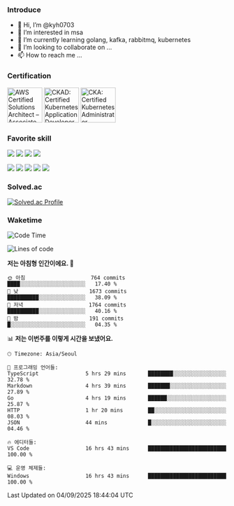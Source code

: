 ### Introduce

<!---
kyh0703/kyh0703 is a ✨ special ✨ repository because its `README.md` (this file) appears on your GitHub profile.
You can click the Preview link to take a look at your changes.
--->

- 👋 Hi, I’m @kyh0703
- 👀 I’m interested in msa
- 🌱 I’m currently learning golang, kafka, rabbitmq, kubernetes
- 💞️ I’m looking to collaborate on ...
- 📫 How to reach me ...

### Certification

<!--START_SECTION:badges-->
<a href="https://www.credly.com/badges/09892086-1381-46b2-bf2d-b67c96fef65f" title="AWS Certified Solutions Architect – Associate"><img src="https://images.credly.com/size/80x80/images/0e284c3f-5164-4b21-8660-0d84737941bc/image.png" alt="AWS Certified Solutions Architect – Associate" width="80" height="80"></a>
<a href="https://www.credly.com/badges/d01db81e-fc4f-489b-bd4f-3439d9fe33aa" title="CKAD: Certified Kubernetes Application Developer"><img src="https://images.credly.com/size/80x80/images/cc8adc83-1dc6-4d57-8e20-22171247e052/blob" alt="CKAD: Certified Kubernetes Application Developer" width="80" height="80"></a>
<a href="https://www.credly.com/badges/fdcd089e-c598-4c77-8383-73de53513b4b" title="CKA: Certified Kubernetes Administrator"><img src="https://images.credly.com/size/80x80/images/8b8ed108-e77d-4396-ac59-2504583b9d54/cka_from_cncfsite__281_29.png" alt="CKA: Certified Kubernetes Administrator" width="80" height="80"></a>
<!--END_SECTION:badges-->

### Favorite skill

<img src="https://img.shields.io/badge/C-000000?style=flat&logo=c&logoColor=A8B9CC" /> <img src="https://img.shields.io/badge/C++-000000?style=flat&logo=c%2B%2B&logoColor=00599C" /> <img src="https://img.shields.io/badge/Go-000000?style=flat&logo=go&logoColor=00ADD8" /> <img src="https://img.shields.io/badge/nodejs-000000?style=flat&logo=node.js&logoColor=A8B9CC" />

<img src="https://img.shields.io/badge/Docker-000000?style=flat&logo=docker&logoColor=2496ED"/> <img src="https://img.shields.io/badge/Kubernetes-000000?style=flat&logo=kubernetes&logoColor=326CE5"/> <img src="https://img.shields.io/badge/rancher-000000?style=flat&logo=rancher&logoColor=0075A8"/> <img src="https://img.shields.io/badge/harbor-000000?style=flat&logo=harbor&logoColor=60B932"/> <img src="https://img.shields.io/badge/ceph-000000?style=flat&logo=ceph&logoColor=EF5C55"/>

### Solved.ac

[![Solved.ac Profile](http://mazassumnida.wtf/api/generate_badge?boj=kyh0703)](https://solved.ac/kyh0703)

### Waketime

<!--START_SECTION:waka-->
![Code Time](http://img.shields.io/badge/Code%20Time-4%2C514%20hrs%207%20mins-blue)

![Lines of code](https://img.shields.io/badge/%EC%A0%80%EB%8A%94%20%EC%97%AC%ED%83%9C%EA%B9%8C%EC%A7%80%20-8.1%20million%20%EC%A4%84%EC%9D%98%20%EC%BD%94%EB%93%9C%EB%A5%BC%20%EC%9E%91%EC%84%B1%ED%96%88%EC%96%B4%EC%9A%94.-blue)

**저는 아침형 인간이에요. 🐤** 

```text
🌞 아침                     764 commits         ████░░░░░░░░░░░░░░░░░░░░░   17.40 % 
🌆 낮　                     1673 commits        ██████████░░░░░░░░░░░░░░░   38.09 % 
🌃 저녁                     1764 commits        ██████████░░░░░░░░░░░░░░░   40.16 % 
🌙 밤　                     191 commits         █░░░░░░░░░░░░░░░░░░░░░░░░   04.35 % 
```


📊 **저는 이번주를 이렇게 시간을 보냈어요.** 

```text
🕑︎ Timezone: Asia/Seoul

💬 프로그래밍 언어들: 
TypeScript               5 hrs 29 mins       ████████░░░░░░░░░░░░░░░░░   32.78 % 
Markdown                 4 hrs 39 mins       ███████░░░░░░░░░░░░░░░░░░   27.89 % 
Go                       4 hrs 19 mins       ██████░░░░░░░░░░░░░░░░░░░   25.87 % 
HTTP                     1 hr 20 mins        ██░░░░░░░░░░░░░░░░░░░░░░░   08.03 % 
JSON                     44 mins             █░░░░░░░░░░░░░░░░░░░░░░░░   04.46 % 

🔥 에디터들: 
VS Code                  16 hrs 43 mins      █████████████████████████   100.00 % 

💻 운영 체제들: 
Windows                  16 hrs 43 mins      █████████████████████████   100.00 % 
```


 Last Updated on 04/09/2025 18:44:04 UTC
<!--END_SECTION:waka-->
